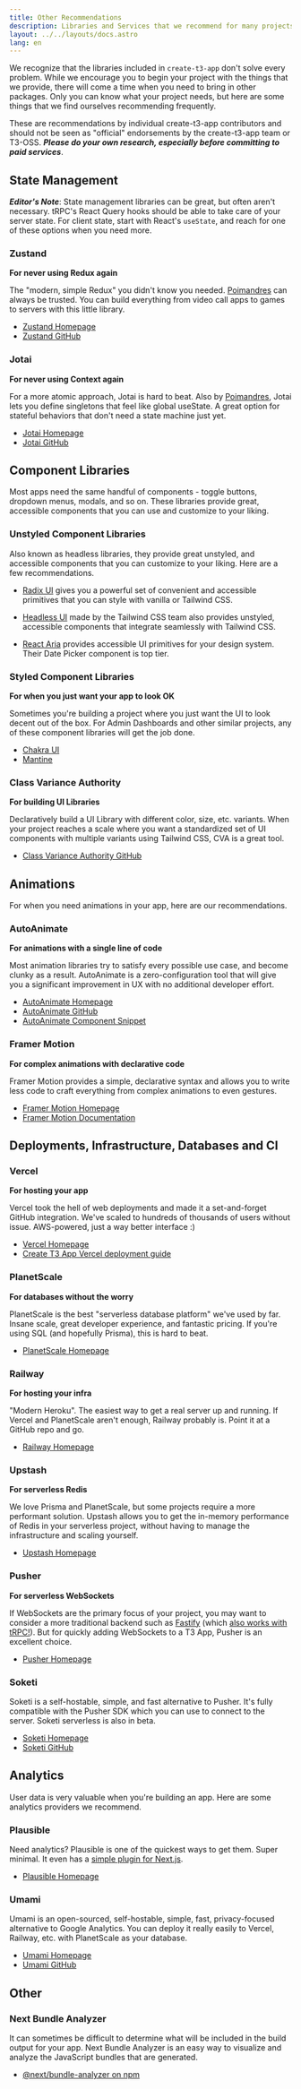 ```yaml
---
title: Other Recommendations
description: Libraries and Services that we recommend for many projects
layout: ../../layouts/docs.astro
lang: en
---
```


We recognize that the libraries included in `create-t3-app` don't solve every problem. While we encourage you to begin your project with the things that we provide, there will come a time when you need to bring in other packages. Only you can know what your project needs, but here are some things that we find ourselves recommending frequently.

These are recommendations by individual create-t3-app contributors and should not be seen as "official" endorsements by the create-t3-app team or T3-OSS. _**Please do your own research, especially before committing to paid services**_.

## State Management

_**Editor's Note**_: State management libraries can be great, but often aren't necessary. tRPC's React Query hooks should be able to take care of your server state. For client state, start with React's `useState`, and reach for one of these options when you need more.

### Zustand

**For never using Redux again**

The "modern, simple Redux" you didn't know you needed. [Poimandres](https://github.com/pmndrs) can always be trusted. You can build everything from video call apps to games to servers with this little library.

- [Zustand Homepage](https://zustand-demo.pmnd.rs/)
- [Zustand GitHub](https://github.com/pmndrs/zustand)

### Jotai

**For never using Context again**

For a more atomic approach, Jotai is hard to beat. Also by [Poimandres](https://github.com/pmndrs), Jotai lets you define singletons that feel like global useState. A great option for stateful behaviors that don't need a state machine just yet.

- [Jotai Homepage](https://jotai.org/)
- [Jotai GitHub](https://github.com/pmndrs/jotai)

## Component Libraries

Most apps need the same handful of components - toggle buttons, dropdown menus, modals, and so on. These libraries provide great, accessible components that you can use and customize to your liking.

### Unstyled Component Libraries

Also known as headless libraries, they provide great unstyled, and accessible components that you can customize to your liking. Here are a few recommendations.

- [Radix UI](https://www.radix-ui.com/) gives you a powerful set of convenient and accessible primitives that you can style with vanilla or Tailwind CSS.

- [Headless UI](https://headlessui.com/) made by the Tailwind CSS team also provides unstyled, accessible components that integrate seamlessly with Tailwind CSS.

- [React Aria](https://react-spectrum.adobe.com/react-aria/) provides accessible UI primitives for your design system. Their Date Picker component is top tier.

### Styled Component Libraries

**For when you just want your app to look OK**

Sometimes you're building a project where you just want the UI to look decent out of the box. For Admin Dashboards and other similar projects, any of these component libraries will get the job done.

- [Chakra UI](https://chakra-ui.com)
- [Mantine](https://mantine.dev)

### Class Variance Authority

**For building UI Libraries**

Declaratively build a UI Library with different color, size, etc. variants. When your project reaches a scale where you want a standardized set of UI components with multiple variants using Tailwind CSS, CVA is a great tool.

- [Class Variance Authority GitHub](https://github.com/joe-bell/cva)

## Animations

For when you need animations in your app, here are our recommendations.

### AutoAnimate

**For animations with a single line of code**

Most animation libraries try to satisfy every possible use case, and become clunky as a result. AutoAnimate is a zero-configuration tool that will give you a significant improvement in UX with no additional developer effort.

- [AutoAnimate Homepage](https://auto-animate.formkit.com/)
- [AutoAnimate GitHub](https://github.com/formkit/auto-animate)
- [AutoAnimate Component Snippet](https://gist.github.com/hwkr/3fdea5d7f609b98c162e5325637cf3cb)

### Framer Motion

**For complex animations with declarative code**

Framer Motion provides a simple, declarative syntax and allows you to write less code to craft everything from complex animations to even gestures.

- [Framer Motion Homepage](https://framer.com/motion)
- [Framer Motion Documentation](https://www.framer.com/docs/)

## Deployments, Infrastructure, Databases and CI

### Vercel

**For hosting your app**

Vercel took the hell of web deployments and made it a set-and-forget GitHub integration. We've scaled to hundreds of thousands of users without issue. AWS-powered, just a way better interface :)

- [Vercel Homepage](https://vercel.com/)
- [Create T3 App Vercel deployment guide](/en/deployment/vercel)

### PlanetScale

**For databases without the worry**

PlanetScale is the best "serverless database platform" we've used by far. Insane scale, great developer experience, and fantastic pricing. If you're using SQL (and hopefully Prisma), this is hard to beat.

- [PlanetScale Homepage](https://planetscale.com/)

### Railway

**For hosting your infra**

"Modern Heroku". The easiest way to get a real server up and running. If Vercel and PlanetScale aren't enough, Railway probably is. Point it at a GitHub repo and go.

- [Railway Homepage](https://railway.app/)

### Upstash

**For serverless Redis**

We love Prisma and PlanetScale, but some projects require a more performant solution. Upstash allows you to get the in-memory performance of Redis in your serverless project, without having to manage the infrastructure and scaling yourself.

- [Upstash Homepage](https://upstash.com/)

### Pusher

**For serverless WebSockets**

If WebSockets are the primary focus of your project, you may want to consider a more traditional backend such as [Fastify](https://www.fastify.io/) (which [also works with tRPC!](https://trpc.io/docs/v10/fastify)). But for quickly adding WebSockets to a T3 App, Pusher is an excellent choice.

- [Pusher Homepage](https://pusher.com/)

### Soketi

Soketi is a self-hostable, simple, and fast alternative to Pusher. It's fully compatible with the Pusher SDK which you can use to connect to the server. Soketi serverless is also in beta.

- [Soketi Homepage](https://soketi.app)
- [Soketi GitHub](https://github.com/soketi/soketi)

## Analytics

User data is very valuable when you're building an app. Here are some analytics providers we recommend.

### Plausible

Need analytics? Plausible is one of the quickest ways to get them. Super minimal. It even has a [simple plugin for Next.js](https://plausible.io/docs/proxy/guides/nextjs).

- [Plausible Homepage](https://plausible.io/)

### Umami

Umami is an open-sourced, self-hostable, simple, fast, privacy-focused alternative to Google Analytics. You can deploy it really easily to Vercel, Railway, etc. with PlanetScale as your database.

- [Umami Homepage](https://umami.is/)
- [Umami GitHub](https://github.com/umami-software/umami)

## Other

### Next Bundle Analyzer

It can sometimes be difficult to determine what will be included in the build output for your app. Next Bundle Analyzer is an easy way to visualize and analyze the JavaScript bundles that are generated.

- [@next/bundle-analyzer on npm](https://www.npmjs.com/package/@next/bundle-analyzer)
